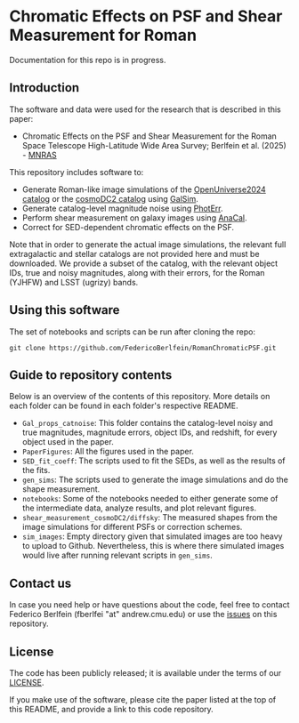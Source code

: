 # Chromatic Effects on PSF and Shear Measurement for Roman
Documentation for this repo is in progress.
## Introduction

The software and data were used for the research that is described in this paper:
 - Chromatic Effects on the PSF and Shear Measurement for the Roman Space Telescope High-Latitude Wide Area Survey; Berlfein et al. (2025) - [MNRAS](https://academic.oup.com/mnras/article/542/2/608/8219153)


This repository includes software to:
 - Generate Roman-like image simulations of the [OpenUniverse2024 catalog](https://irsa.ipac.caltech.edu/data/theory/openuniverse2024/overview.html) or the [cosmoDC2 catalog](https://portal.nersc.gov/project/lsst/cosmoDC2/_README.html) using [GalSim](https://github.com/GalSim-developers/GalSim).
 - Generate catalog-level magnitude noise using [PhotErr](https://github.com/jfcrenshaw/photerr).
 - Perform shear measurement on galaxy images using [AnaCal](https://github.com/mr-superonion/AnaCal).
 - Correct for SED-dependent chromatic effects on the PSF.

Note that in order to generate the actual image simulations, the relevant full extragalactic and stellar catalogs are not provided here and must be downloaded. We provide a subset of the catalog, with the relevant object IDs, true and noisy magnitudes, along with their errors, for the Roman (YJHFW) and LSST (ugrizy) bands. 


## Using this software

The set of notebooks and scripts can be run after cloning the repo:
```
git clone https://github.com/FedericoBerlfein/RomanChromaticPSF.git
```

## Guide to repository contents
Below is an overview of the contents of this repository. More details on each folder can be found in each folder's respective README. 

- ``Gal_props_catnoise``: This folder contains the catalog-level noisy and true magnitudes, magnitude errors, object IDs, and redshift, for every object used in the paper. 
- ``PaperFigures``: All the figures used in the paper.
- ``SED_fit_coeff``: The scripts used to fit the SEDs, as well as the results of the fits.
- ``gen_sims``: The scripts used to generate the image simulations and do the shape measurement.
- ``notebooks``: Some of the notebooks needed to either generate some of the intermediate data, analyze results, and plot relevant figures.
- ``shear_measurement_cosmoDC2/diffsky``: The measured shapes from the image simulations for different PSFs or correction schemes.
- ``sim_images``: Empty directory given that simulated images are too heavy to upload to Github.  Nevertheless, this is where there simulated images would live after running relevant scripts in ``gen_sims``.



## Contact us

In case you need help or have questions about the code, feel free to contact Federico Berlfein (fberlfei "at" andrew.cmu.edu) or use the [issues](https://github.com/FedericoBerlfein/RomanChromaticPSF/issues) on this repository.


## License

The code has been publicly released; it is available under the terms of our [LICENSE](LICENSE).

If you make use of the software, please cite the paper listed at the top of this README, and provide a link to this code repository.

